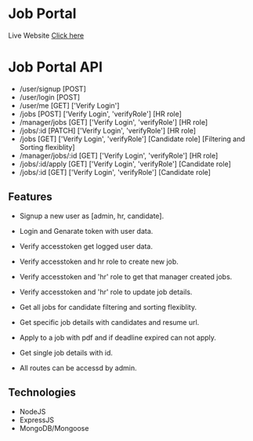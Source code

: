 # Job Portal

Live Website [Click here](https://job-portal-tszz.onrender.com/)

# Job Portal API

* /user/signup [POST]
* /user/login [POST]
* /user/me [GET] ['Verify Login']
* /jobs [POST] ['Verify Login', 'verifyRole'] [HR role]
* /manager/jobs [GET] ['Verify Login', 'verifyRole'] [HR role]
* /jobs/:id [PATCH] ['Verify Login', 'verifyRole'] [HR role]
* /jobs [GET] ['Verify Login', 'verifyRole'] [Candidate role] [Filtering and Sorting flexiblity]
* /manager/jobs/:id [GET] ['Verify Login', 'verifyRole'] [HR role]
* /jobs/:id/apply [GET] ['Verify Login', 'verifyRole'] [Candidate role]
* /jobs/:id [GET] ['Verify Login', 'verifyRole'] [Candidate role]

## Features

* Signup a new user as [admin, hr, candidate].
* Login and Genarate token with user data.
* Verify accesstoken get logged user data.
* Verify accesstoken and hr role to create new job.
* Verify accesstoken and 'hr' role to get that manager created jobs.
* Verify accesstoken and 'hr' role to update job details.
* Get all jobs for candidate filtering and sorting flexiblity.
* Get specific job details with candidates and resume url.
* Apply to a job with pdf and if deadline expired can not apply.
* Get single job details with id.


* All routes can be accessd by admin.


## Technologies

* NodeJS
* ExpressJS
* MongoDB/Mongoose




